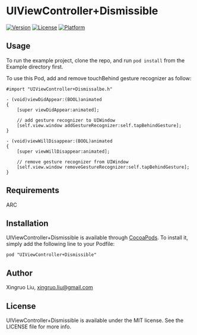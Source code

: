 # UIViewController+Dismissible

[![Version](https://img.shields.io/cocoapods/v/UIViewController+Dismissible.svg?style=flat)](http://cocoadocs.org/docsets/UIViewController+Dismissible)
[![License](https://img.shields.io/cocoapods/l/UIViewController+Dismissible.svg?style=flat)](http://cocoadocs.org/docsets/UIViewController+Dismissible)
[![Platform](https://img.shields.io/cocoapods/p/UIViewController+Dismissible.svg?style=flat)](http://cocoadocs.org/docsets/UIViewController+Dismissible)

## Usage

To run the example project, clone the repo, and run `pod install` from the Example directory first.

To use this Pod, add and remove touchBehind gesture recognizer as follow:

    #import "UIViewController+Dismissalbe.h"

	- (void)viewDidAppear:(BOOL)animated
	{
		[super viewDidAppear:animated];
		
		// add gesture recognizer to UIWindow
		[self.view.window addGestureRecognizer:self.tapBehindGesture];
	}

	- (void)viewWillDisappear:(BOOL)animated
	{
		[super viewWillDisappear:animated];

		// remove gesture recognizer from UIWindow
		[self.view.window removeGestureRecognizer:self.tapBehindGesture];
	}


## Requirements

ARC

## Installation

UIViewController+Dismissible is available through [CocoaPods](http://cocoapods.org). To install
it, simply add the following line to your Podfile:

    pod "UIViewController+Dismissible"


## Author

Xingruo Liu, xingruo.liu@gmail.com

## License

UIViewController+Dismissible is available under the MIT license. See the LICENSE file for more info.

